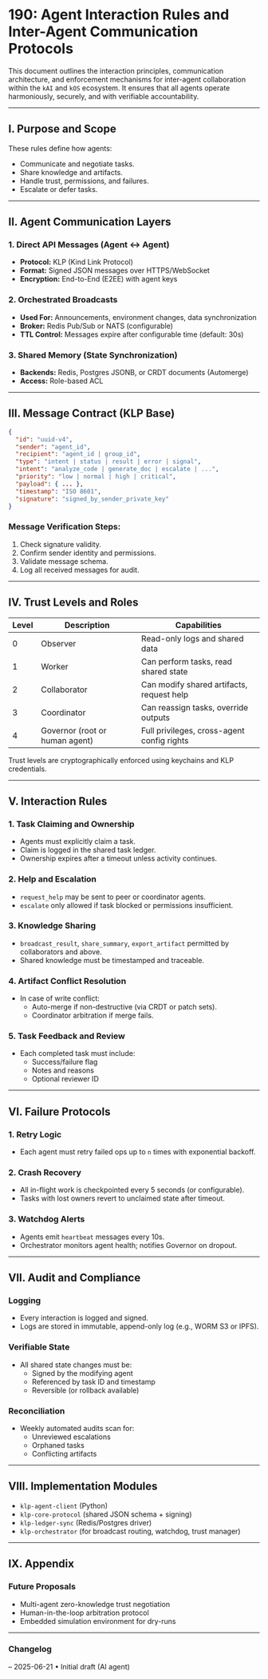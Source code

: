 # 190: Agent Interaction Rules and Inter-Agent Communication Protocols

This document outlines the interaction principles, communication architecture, and enforcement mechanisms for inter-agent collaboration within the `kAI` and `kOS` ecosystem. It ensures that all agents operate harmoniously, securely, and with verifiable accountability.

---

## I. Purpose and Scope

These rules define how agents:

- Communicate and negotiate tasks.
- Share knowledge and artifacts.
- Handle trust, permissions, and failures.
- Escalate or defer tasks.

---

## II. Agent Communication Layers

### 1. Direct API Messages (Agent ↔ Agent)

- **Protocol:** KLP (Kind Link Protocol)
- **Format:** Signed JSON messages over HTTPS/WebSocket
- **Encryption:** End-to-End (E2EE) with agent keys

### 2. Orchestrated Broadcasts

- **Used For:** Announcements, environment changes, data synchronization
- **Broker:** Redis Pub/Sub or NATS (configurable)
- **TTL Control:** Messages expire after configurable time (default: 30s)

### 3. Shared Memory (State Synchronization)

- **Backends:** Redis, Postgres JSONB, or CRDT documents (Automerge)
- **Access:** Role-based ACL

---

## III. Message Contract (KLP Base)

```json
{
  "id": "uuid-v4",
  "sender": "agent_id",
  "recipient": "agent_id | group_id",
  "type": "intent | status | result | error | signal",
  "intent": "analyze_code | generate_doc | escalate | ...",
  "priority": "low | normal | high | critical",
  "payload": { ... },
  "timestamp": "ISO 8601",
  "signature": "signed_by_sender_private_key"
}
```

### Message Verification Steps:

1. Check signature validity.
2. Confirm sender identity and permissions.
3. Validate message schema.
4. Log all received messages for audit.

---

## IV. Trust Levels and Roles

| Level | Description                    | Capabilities                               |
| ----- | ------------------------------ | ------------------------------------------ |
| 0     | Observer                       | Read-only logs and shared data             |
| 1     | Worker                         | Can perform tasks, read shared state       |
| 2     | Collaborator                   | Can modify shared artifacts, request help  |
| 3     | Coordinator                    | Can reassign tasks, override outputs       |
| 4     | Governor (root or human agent) | Full privileges, cross-agent config rights |

Trust levels are cryptographically enforced using keychains and KLP credentials.

---

## V. Interaction Rules

### 1. Task Claiming and Ownership

- Agents must explicitly claim a task.
- Claim is logged in the shared task ledger.
- Ownership expires after a timeout unless activity continues.

### 2. Help and Escalation

- `request_help` may be sent to peer or coordinator agents.
- `escalate` only allowed if task blocked or permissions insufficient.

### 3. Knowledge Sharing

- `broadcast_result`, `share_summary`, `export_artifact` permitted by collaborators and above.
- Shared knowledge must be timestamped and traceable.

### 4. Artifact Conflict Resolution

- In case of write conflict:
  - Auto-merge if non-destructive (via CRDT or patch sets).
  - Coordinator arbitration if merge fails.

### 5. Task Feedback and Review

- Each completed task must include:
  - Success/failure flag
  - Notes and reasons
  - Optional reviewer ID

---

## VI. Failure Protocols

### 1. Retry Logic

- Each agent must retry failed ops up to `n` times with exponential backoff.

### 2. Crash Recovery

- All in-flight work is checkpointed every 5 seconds (or configurable).
- Tasks with lost owners revert to unclaimed state after timeout.

### 3. Watchdog Alerts

- Agents emit `heartbeat` messages every 10s.
- Orchestrator monitors agent health; notifies Governor on dropout.

---

## VII. Audit and Compliance

### Logging

- Every interaction is logged and signed.
- Logs are stored in immutable, append-only log (e.g., WORM S3 or IPFS).

### Verifiable State

- All shared state changes must be:
  - Signed by the modifying agent
  - Referenced by task ID and timestamp
  - Reversible (or rollback available)

### Reconciliation

- Weekly automated audits scan for:
  - Unreviewed escalations
  - Orphaned tasks
  - Conflicting artifacts

---

## VIII. Implementation Modules

- `klp-agent-client` (Python)
- `klp-core-protocol` (shared JSON schema + signing)
- `klp-ledger-sync` (Redis/Postgres driver)
- `klp-orchestrator` (for broadcast routing, watchdog, trust manager)

---

## IX. Appendix

### Future Proposals

- Multi-agent zero-knowledge trust negotiation
- Human-in-the-loop arbitration protocol
- Embedded simulation environment for dry-runs

---

### Changelog

– 2025-06-21 • Initial draft (AI agent)

